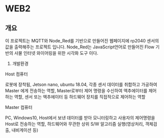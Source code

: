 
# WEB2

## 개요
이 프로젝트는 MQTT와 Node_Red를 기반으로 만들어진 웹페이지에 rp2040 센서의 값을 출력해주는 프로젝트 입니다.
Node_Red는 JavaScript언어로 만들어진 Flow 기반의 사물 인터넷 와이어링을 위한 시각화 도구 이다.

1.  개발환경

Host 컴퓨터

로봇에 장착됨, Jetson nano, ubuntu 18.04,
각종 센서 데이터를 취합하고 가공하여 Master 에게 전송하는 역할,
Master로부터 제어 명령을 수신하여 액추에이터를 제어하는 역할,
센서 또는 액추에이터 등 하드웨어 장치를 직접적으로 제어하는 역할
 

Master 컴퓨터

PC, Windows10,
Host에서 보낸 데이터를 받아 모니터링하고 사용자의 제어명령을 Host로 전송하는 역할,
하드웨어와 무관한 상위 S/W 알고리즘 실행(영상처리, 객체검출, 내비게이션 등)
 
